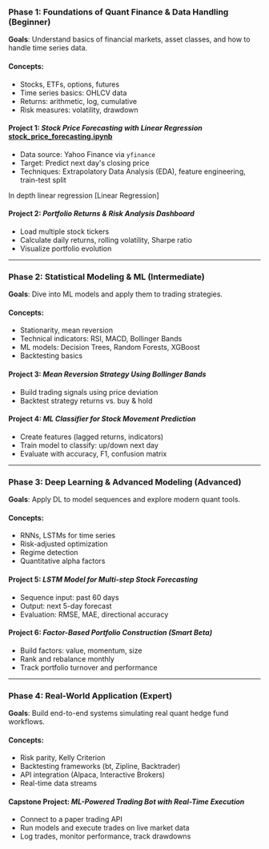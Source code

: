 ### **Phase 1: Foundations of Quant Finance & Data Handling (Beginner)**

**Goals**: Understand basics of financial markets, asset classes, and how to handle time series data.

#### Concepts:

* Stocks, ETFs, options, futures
* Time series basics: OHLCV data
* Returns: arithmetic, log, cumulative
* Risk measures: volatility, drawdown

#### Project 1: *Stock Price Forecasting with Linear Regression* [stock_price_forecasting.ipynb](stock_price_forecasting.ipynb)

* Data source: Yahoo Finance via `yfinance`
* Target: Predict next day's closing price
* Techniques: Extrapolatory Data Analysis (EDA), feature engineering, train-test split

In depth linear regression [Linear Regression]

#### Project 2: *Portfolio Returns & Risk Analysis Dashboard*

* Load multiple stock tickers
* Calculate daily returns, rolling volatility, Sharpe ratio
* Visualize portfolio evolution

---

### **Phase 2: Statistical Modeling & ML (Intermediate)**

**Goals**: Dive into ML models and apply them to trading strategies.

#### Concepts:

* Stationarity, mean reversion
* Technical indicators: RSI, MACD, Bollinger Bands
* ML models: Decision Trees, Random Forests, XGBoost
* Backtesting basics

#### Project 3: *Mean Reversion Strategy Using Bollinger Bands*

* Build trading signals using price deviation
* Backtest strategy returns vs. buy & hold

#### Project 4: *ML Classifier for Stock Movement Prediction*

* Create features (lagged returns, indicators)
* Train model to classify: up/down next day
* Evaluate with accuracy, F1, confusion matrix

---

### **Phase 3: Deep Learning & Advanced Modeling (Advanced)**

**Goals**: Apply DL to model sequences and explore modern quant tools.

#### Concepts:

* RNNs, LSTMs for time series
* Risk-adjusted optimization
* Regime detection
* Quantitative alpha factors

#### Project 5: *LSTM Model for Multi-step Stock Forecasting*

* Sequence input: past 60 days
* Output: next 5-day forecast
* Evaluation: RMSE, MAE, directional accuracy

#### Project 6: *Factor-Based Portfolio Construction (Smart Beta)*

* Build factors: value, momentum, size
* Rank and rebalance monthly
* Track portfolio turnover and performance

---

### **Phase 4: Real-World Application (Expert)**

**Goals**: Build end-to-end systems simulating real quant hedge fund workflows.

#### Concepts:

* Risk parity, Kelly Criterion
* Backtesting frameworks (bt, Zipline, Backtrader)
* API integration (Alpaca, Interactive Brokers)
* Real-time data streams

#### Capstone Project: *ML-Powered Trading Bot with Real-Time Execution*

* Connect to a paper trading API
* Run models and execute trades on live market data
* Log trades, monitor performance, track drawdowns


